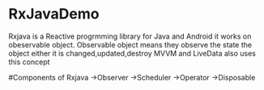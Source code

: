 # RxJavaDemo
Rxjava is a Reactive progrmming library for Java and Android it works on obeservable object.
Observable object means they observe the state the object either it is changed,updated,destroy MVVM and LiveData also uses this concept

#Components of Rxjava
->Observer
->Scheduler
->Operator
->Disposable
